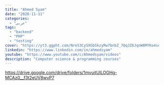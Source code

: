 ```yaml
---
title: "Ahmed Syam"
date: "2020-11-11"
categories:
  - "عربي"
tags:
  - "backend"
  - "PHP"
  - "testing"
cover: "https://yt3.ggpht.com/NreS3CySXGbSkzyRw7bnbZ_7QqJZ6JqnW8MYKo4se5PDbHJ9JwbwOnDRVajNse5Q8UXZqo7q=s88-c-k-c0x00ffffff-no-rj"
linkedin: "https://www.linkedin.com/in/ahmedsyam"
youtube: "https://www.youtube.com/c/Ahmedsyam/videos"
description: "Computer science & programming courses"
---
```


https://drive.google.com/drive/folders/1mvuitUlLOGHg-MCAz0__f3t2eUV8wvP7


